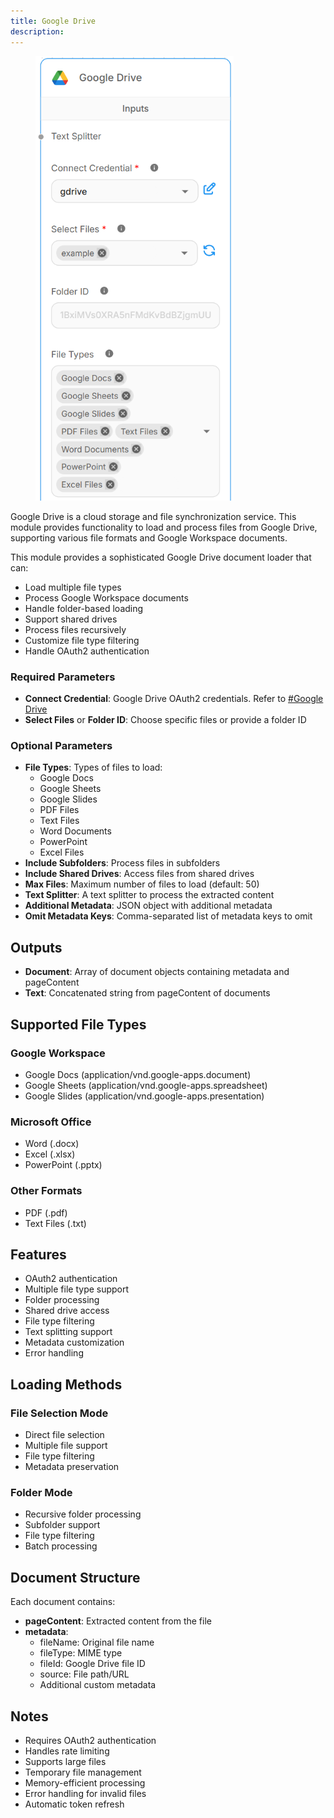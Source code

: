 ```yaml
---
title: Google Drive
description:
---
```




<figure><img src="/assets/image (282).png" alt="" width="317"><figcaption></figcaption></figure>

Google Drive is a cloud storage and file synchronization service. This module provides functionality to load and process files from Google Drive, supporting various file formats and Google Workspace documents.

This module provides a sophisticated Google Drive document loader that can:

* Load multiple file types
* Process Google Workspace documents
* Handle folder-based loading
* Support shared drives
* Process files recursively
* Customize file type filtering
* Handle OAuth2 authentication

### Required Parameters

* **Connect Credential**: Google Drive OAuth2 credentials. Refer to [#Google Drive](../tools/google-drive.md)
* **Select Files** or **Folder ID**: Choose specific files or provide a folder ID

### Optional Parameters

* **File Types**: Types of files to load:
  * Google Docs
  * Google Sheets
  * Google Slides
  * PDF Files
  * Text Files
  * Word Documents
  * PowerPoint
  * Excel Files
* **Include Subfolders**: Process files in subfolders
* **Include Shared Drives**: Access files from shared drives
* **Max Files**: Maximum number of files to load (default: 50)
* **Text Splitter**: A text splitter to process the extracted content
* **Additional Metadata**: JSON object with additional metadata
* **Omit Metadata Keys**: Comma-separated list of metadata keys to omit

## Outputs

* **Document**: Array of document objects containing metadata and pageContent
* **Text**: Concatenated string from pageContent of documents

## Supported File Types

### Google Workspace

* Google Docs (application/vnd.google-apps.document)
* Google Sheets (application/vnd.google-apps.spreadsheet)
* Google Slides (application/vnd.google-apps.presentation)

### Microsoft Office

* Word (.docx)
* Excel (.xlsx)
* PowerPoint (.pptx)

### Other Formats

* PDF (.pdf)
* Text Files (.txt)

## Features

* OAuth2 authentication
* Multiple file type support
* Folder processing
* Shared drive access
* File type filtering
* Text splitting support
* Metadata customization
* Error handling

## Loading Methods

### File Selection Mode

* Direct file selection
* Multiple file support
* File type filtering
* Metadata preservation

### Folder Mode

* Recursive folder processing
* Subfolder support
* File type filtering
* Batch processing

## Document Structure

Each document contains:

* **pageContent**: Extracted content from the file
* **metadata**:
  * fileName: Original file name
  * fileType: MIME type
  * fileId: Google Drive file ID
  * source: File path/URL
  * Additional custom metadata

## Notes

* Requires OAuth2 authentication
* Handles rate limiting
* Supports large files
* Temporary file management
* Memory-efficient processing
* Error handling for invalid files
* Automatic token refresh
